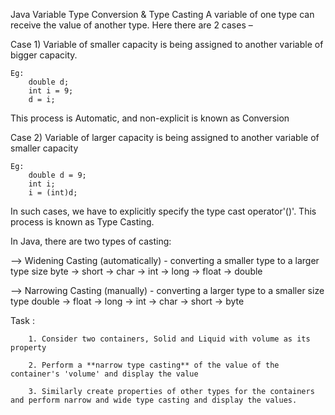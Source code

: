 Java Variable Type Conversion & Type Casting
A variable of one type can receive the value of another type. Here there are 2 cases –

Case 1) Variable of smaller capacity is being assigned to another variable of bigger capacity.

    Eg: 
        double d;
        int i = 9;
        d = i;
This process is Automatic, and non-explicit is known as Conversion

Case 2) Variable of larger capacity is being assigned to another variable of smaller capacity

    Eg:
        double d = 9;
        int i;
        i = (int)d;

In such cases, we have to explicitly specify the type cast operator'()'. This process is known as Type Casting.

In Java, there are two types of casting:

--> Widening Casting (automatically) - converting a smaller type to a larger type size
        byte -> short -> char -> int -> long -> float -> double

--> Narrowing Casting (manually) - converting a larger type to a smaller size type
        double -> float -> long -> int -> char -> short -> byte

Task : 

        1. Consider two containers, Solid and Liquid with volume as its property

        2. Perform a **narrow type casting** of the value of the container's 'volume' and display the value

        3. Similarly create properties of other types for the containers and perform narrow and wide type casting and display the values.